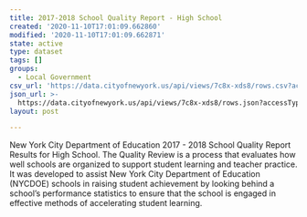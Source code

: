 ```yaml
---
title: 2017-2018 School Quality Report - High School
created: '2020-11-10T17:01:09.662860'
modified: '2020-11-10T17:01:09.662871'
state: active
type: dataset
tags: []
groups:
  - Local Government
csv_url: 'https://data.cityofnewyork.us/api/views/7c8x-xds8/rows.csv?accessType=DOWNLOAD'
json_url: >-
  https://data.cityofnewyork.us/api/views/7c8x-xds8/rows.json?accessType=DOWNLOAD
layout: post

---
```

New York City Department of Education 2017 - 2018 School Quality Report Results for High School. 
The Quality Review is a process that evaluates how well schools are organized to support student learning and teacher practice. It was developed to assist New York City Department of Education (NYCDOE) schools in raising student achievement by looking behind a school’s performance statistics to ensure that the school is engaged in effective methods of accelerating student learning.
